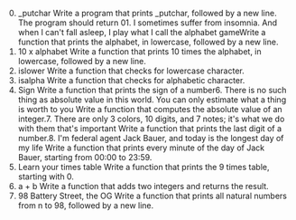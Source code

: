 0. _putchar
Write a program that prints _putchar, followed by a new line.
The program should return 01. I sometimes suffer from insomnia. And when I can't fall asleep, I play what I call the alphabet gameWrite a function that prints the alphabet, in lowercase, followed by a new line.
2. 10 x alphabet
Write a function that prints 10 times the alphabet, in lowercase, followed by a new line.
3. islower
Write a function that checks for lowercase character.
4. isalpha
Write a function that checks for alphabetic character.
5. Sign
Write a function that prints the sign of a number6. There is no such thing as absolute value in this world. You can only estimate what a thing is worth to you
Write a function that computes the absolute value of an integer.7. There are only 3 colors, 10 digits, and 7 notes; it's what we do with them that's important
Write a function that prints the last digit of a number.8. I'm federal agent Jack Bauer, and today is the longest day of my life
Write a function that prints every minute of the day of Jack Bauer, starting from 00:00 to 23:59.
9. Learn your times table
Write a function that prints the 9 times table, starting with 0.
10. a + b
Write a function that adds two integers and returns the result.
11. 98 Battery Street, the OG
Write a function that prints all natural numbers from n to 98, followed by a new line.
